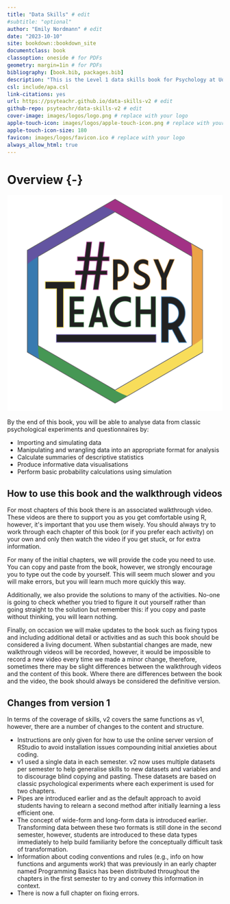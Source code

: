 ```yaml
--- 
title: "Data Skills" # edit
#subtitle: "optional" 
author: "Emily Nordmann" # edit
date: "2023-10-10"
site: bookdown::bookdown_site
documentclass: book
classoption: oneside # for PDFs
geometry: margin=1in # for PDFs
bibliography: [book.bib, packages.bib]
description: "This is the Level 1 data skills book for Psychology at UofG"
csl: include/apa.csl
link-citations: yes
url: https://psyteachr.github.io/data-skills-v2 # edit
github-repo: psyteachr/data-skills-v2 # edit
cover-image: images/logos/logo.png # replace with your logo
apple-touch-icon: images/logos/apple-touch-icon.png # replace with your logo
apple-touch-icon-size: 180
favicon: images/logos/favicon.ico # replace with your logo
always_allow_html: true
---
```




# Overview {-}

<div class="small_right"><img src="images/logos/logo.png" 
     alt="Data skills Logo" /></div>

By the end of this book, you will be able to analyse data from classic psychological experiments and questionnaires by:

* Importing and simulating data
* Manipulating and wrangling data into an appropriate format for analysis
* Calculate summaries of descriptive statistics
* Produce informative data visualisations
* Perform basic probability calculations using simulation

## How to use this book and the walkthrough videos

For most chapters of this book there is an associated walkthrough video. These videos are there to support you as you get comfortable using R, however, it's important that you use them wisely. You should always try to work through each chapter of this book (or if you prefer each activity) on your own and only then watch the video if you get stuck, or for extra information. 

For many of the initial chapters, we will provide the code you need to use. You can copy and paste from the book, however, we strongly encourage you to type out the code by yourself. This will seem much slower and you will make errors, but you will learn much more quickly this way.

Additionally, we also provide the solutions to many of the activities. No-one is going to check whether you tried to figure it out yourself rather than going straight to the solution but remember this: if you copy and paste without thinking, you will learn nothing. 

Finally, on occasion we will make updates to the book such as fixing typos and including additional detail or activities and as such this book should be considered a living document. When substantial changes are made, new walkthrough videos will be recorded, however, it would be impossible to record a new video every time we made a minor change, therefore, sometimes there may be slight differences between the walkthrough videos and the content of this book. Where there are differences between the book and the video, the book should always be considered the definitive version. 

## Changes from version 1

In terms of the coverage of skills, v2 covers the same functions as v1, however, there are a number of changes to the content and structure.

* Instructions are only given for how to use the online server version of RStudio to avoid installation issues compounding initial anxieties about coding.
* v1 used a single data in each semester. v2 now uses multiple datasets per semester to help generalise skills to new datasets and variables and to discourage blind copying and pasting. These datasets are based on classic psychological experiments where each experiment is used for two chapters.
* Pipes are introduced earlier and as the default approach to avoid students having to relearn a second method after initially learning a less efficient one.
* The concept of wide-form and long-form data is introduced earlier. Transforming data between these two formats is still done in the second semester, however, students are introduced to these data types immediately to help build familiarity before the conceptually difficult task of transformation.
* Information about coding conventions and rules (e.g., info on how functions and arguments work) that was previously in an early chapter named Programming Basics has been distributed throughout the chapters in the first semester to try and convey this information in context.
* There is now a full chapter on fixing errors.


